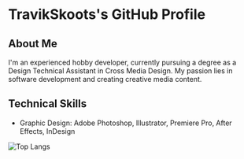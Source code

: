 # TravikSkoots's GitHub Profile

## About Me
I'm an experienced hobby developer, currently pursuing a degree as a Design Technical Assistant in Cross Media Design. My passion lies in software development and creating creative media content.

## Technical Skills
- Graphic Design: Adobe Photoshop, Illustrator, Premiere Pro, After Effects, InDesign

![Top Langs](github-readme-stats-orpin-six-14.vercel.app/api/top-langs/?username=TravikSkoot&show_icons=true?private=true)

